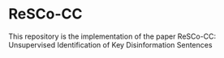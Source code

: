 # ReSCo-CC
This repository is the implementation of the paper ReSCo-CC: Unsupervised Identification of Key Disinformation Sentences
